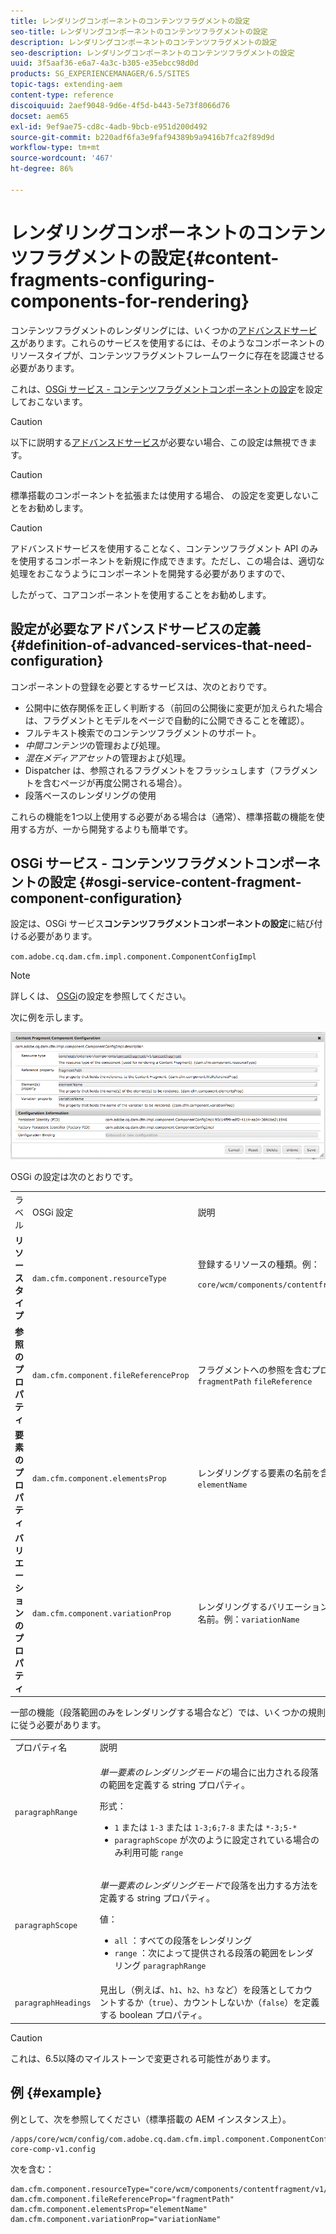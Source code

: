 ```yaml
---
title: レンダリングコンポーネントのコンテンツフラグメントの設定
seo-title: レンダリングコンポーネントのコンテンツフラグメントの設定
description: レンダリングコンポーネントのコンテンツフラグメントの設定
seo-description: レンダリングコンポーネントのコンテンツフラグメントの設定
uuid: 3f5aaf36-e6a7-4a3c-b305-e35ebcc98d0d
products: SG_EXPERIENCEMANAGER/6.5/SITES
topic-tags: extending-aem
content-type: reference
discoiquuid: 2aef9048-9d6e-4f5d-b443-5e73f8066d76
docset: aem65
exl-id: 9ef9ae75-cd8c-4adb-9bcb-e951d200d492
source-git-commit: b220adf6fa3e9faf94389b9a9416b7fca2f89d9d
workflow-type: tm+mt
source-wordcount: '467'
ht-degree: 86%

---
```


# レンダリングコンポーネントのコンテンツフラグメントの設定{#content-fragments-configuring-components-for-rendering}

コンテンツフラグメントのレンダリングには、いくつかの[アドバンスドサービス](/help/sites-developing/content-fragments-config-components-rendering.md#definition-of-advanced-services-that-need-configuration)があります。これらのサービスを使用するには、そのようなコンポーネントのリソースタイプが、コンテンツフラグメントフレームワークに存在を認識させる必要があります。

これは、[OSGi サービス - コンテンツフラグメントコンポーネントの設定](#osgi-service-content-fragment-component-configuration)を設定しておこないます。

>[!CAUTION]
>
>以下に説明する[アドバンスドサービス](/help/sites-developing/content-fragments-config-components-rendering.md#definition-of-advanced-services-that-need-configuration)が必要ない場合、この設定は無視できます。

>[!CAUTION]
>
>標準搭載のコンポーネントを拡張または使用する場合、 の設定を変更しないことをお勧めします。

>[!CAUTION]
>
>アドバンスドサービスを使用することなく、コンテンツフラグメント API のみを使用するコンポーネントを新規に作成できます。ただし、この場合は、適切な処理をおこなうようにコンポーネントを開発する必要がありますので、
>
>したがって、コアコンポーネントを使用することをお勧めします。

## 設定が必要なアドバンスドサービスの定義 {#definition-of-advanced-services-that-need-configuration}

コンポーネントの登録を必要とするサービスは、次のとおりです。

* 公開中に依存関係を正しく判断する（前回の公開後に変更が加えられた場合は、フラグメントとモデルをページで自動的に公開できることを確認）。
* フルテキスト検索でのコンテンツフラグメントのサポート。
* *中間コンテンツ*&#x200B;の管理および処理。
* *混在メディアアセット*&#x200B;の管理および処理。
* Dispatcher は、参照されるフラグメントをフラッシュします（フラグメントを含むページが再度公開される場合）。
* 段落ベースのレンダリングの使用

これらの機能を1つ以上使用する必要がある場合は（通常）、標準搭載の機能を使用する方が、一から開発するよりも簡単です。

## OSGi サービス - コンテンツフラグメントコンポーネントの設定 {#osgi-service-content-fragment-component-configuration}

設定は、OSGi サービス&#x200B;**コンテンツフラグメントコンポーネントの設定**&#x200B;に結び付ける必要があります。

`com.adobe.cq.dam.cfm.impl.component.ComponentConfigImpl`

>[!NOTE]
>
>詳しくは、 [OSGi](/help/sites-deploying/configuring-osgi.md)の設定を参照してください。

次に例を示します。

![cfm-01](assets/cfm-01.png)

OSGi の設定は次のとおりです。

<table>
 <tbody>
  <tr>
   <td>ラベル</td>
   <td>OSGi 設定<br /> </td>
   <td>説明</td>
  </tr>
  <tr>
   <td><strong>リソースタイプ</strong></td>
   <td><code>dam.cfm.component.resourceType</code></td>
   <td>登録するリソースの種類。例：<br /> <p><span class="cmp-examples-demo__property-value"><code>core/wcm/components/contentfragment/v1/contentfragment</code></code></p> </td>
  </tr>
  <tr>
   <td><strong>参照のプロパティ</strong></td>
   <td><code>dam.cfm.component.fileReferenceProp</code></td>
   <td>フラグメントへの参照を含むプロパティの名前。例：<code>fragmentPath</code> <code>fileReference</code></td>
  </tr>
  <tr>
   <td><strong>要素のプロパティ</strong></td>
   <td><code>dam.cfm.component.elementsProp</code></td>
   <td>レンダリングする要素の名前を含むプロパティの名前。例：<code>elementName</code></td>
  </tr>
  <tr>
   <td><strong>バリエーションのプロパティ</strong><br /> </td>
   <td><code>dam.cfm.component.variationProp</code></td>
   <td>レンダリングするバリエーションの名前を含むプロパティの名前。例：<code>variationName</code></td>
  </tr>
 </tbody>
</table>

一部の機能（段落範囲のみをレンダリングする場合など）では、いくつかの規則に従う必要があります。

<table>
 <tbody>
  <tr>
   <td>プロパティ名</td>
   <td>説明</td>
  </tr>
  <tr>
   <td><code>paragraphRange</code></td>
   <td><p><em>単一要素のレンダリングモード</em>の場合に出力される段落の範囲を定義する string プロパティ。</p> <p>形式：</p>
    <ul>
     <li><code>1</code> または <code>1-3</code> または <code>1-3;6;7-8</code> または <code>*-3;5-*</code></li>
     <li><code>paragraphScope</code> が次のように設定されている場合のみ利用可能 <code>range</code></li>
    </ul> </td>
  </tr>
  <tr>
   <td><code>paragraphScope</code></td>
   <td><p><em>単一要素のレンダリングモード</em>で段落を出力する方法を定義する string プロパティ。</p> <p>値：</p>
    <ul>
     <li><code>all</code> ：すべての段落をレンダリング</li>
     <li><code>range</code> ：次によって提供される段落の範囲をレンダリング <code>paragraphRange</code></li>
    </ul> </td>
  </tr>
  <tr>
   <td><code>paragraphHeadings</code></td>
   <td>見出し（例えば、<code>h1</code>、<code>h2</code>、<code>h3</code> など）を段落としてカウントするか（<code>true</code>）、カウントしないか（<code>false</code>）を定義する boolean プロパティ。</td>
  </tr>
 </tbody>
</table>

>[!CAUTION]
>
>これは、6.5以降のマイルストーンで変更される可能性があります。

## 例 {#example}

例として、次を参照してください（標準搭載の AEM インスタンス上）。

```
/apps/core/wcm/config/com.adobe.cq.dam.cfm.impl.component.ComponentConfigImpl-core-comp-v1.config
```

次を含む：

```
dam.cfm.component.resourceType="core/wcm/components/contentfragment/v1/contentfragment"
dam.cfm.component.fileReferenceProp="fragmentPath"
dam.cfm.component.elementsProp="elementName"
dam.cfm.component.variationProp="variationName"
```
